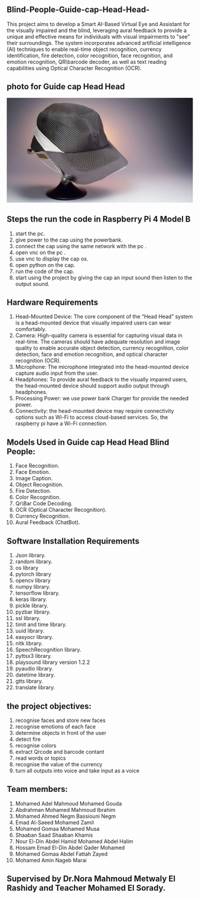 ## Blind-People-Guide-cap-Head-Head-
This project aims to develop a Smart AI-Based Virtual Eye and Assistant for the visually impaired and the blind, leveraging aural feedback to provide a unique and effective means for individuals with visual impairments to "see" their surroundings. The system incorporates advanced artificial intelligence (AI) techniques to enable real-time object recognition, currency identification, fire detection, color recognition, face recognition, and emotion recognition, QR\barcode decoder, as well as text reading capabilities using Optical Character Recognition (OCR).

## photo for Guide cap Head Head
<p align="center"><img src='https://github.com/357hamo/Blind-People-Guide-cap-Head-Head-/blob/main/Hardware%20Design/Hardware%20design.jpg' width="1000"/>

## Steps the run the code in Raspberry Pi 4 Model B
1) start the pc. 
2) give power to the cap using the powerbank.
3) connect the cap using the same network with the pc .
4) open vnc on the pc .
5) use vnc to display the cap os.
6) open python on the cap.
7) run the code of the cap.
8) start using the project by giving the cap an input sound then listen to the output sound.

## Hardware Requirements
1. Head-Mounted Device: The core component of the “Head Head” system is a head-mounted device that visually impaired users can wear comfortably. 
2. Camera: High-quality camera is essential for capturing visual data in real-time. The cameras should have adequate resolution and image quality to enable accurate object detection, currency recognition, color detection, face and emotion recognition, and optical character recognition (OCR).
3. Microphone: The microphone integrated into the head-mounted device capture audio input from the user.
4. Headphones: To provide aural feedback to the visually impaired users, the head-mounted device should support audio output through headphones.
5. Processing Power: we use power bank Charger for provide the needed power.
6. Connectivity: the head-mounted device may require connectivity options such as Wi-Fi to access cloud-based services. So, the raspberry pi have a Wi-Fi connection.


## Models Used in Guide cap Head Head Blind People:
1) Face Recognition.
2) Face Emotion.
3) Image Caption.
4) Object Recognition.
5) Fire Detection.
6) Color Recognition.
7) Qr\Bar Code Decoding.
8) OCR (Optical Character Recognition).
9) Currency Recognition.
10) Aural Feedback (ChatBot).


## Software Installation Requirements
1) Json library.
2) random library.
3) os library
4) pytorch library
5) opencv library
6) numpy library.
7) tensorflow library.
8) keras library.
9) pickle library.
10) pyzbar library.
11) ssl library.
12) timit and time library.
13) uuid library.
14) easyocr library.
15) nltk library.
16) SpeechRecognition library.
17) pyttsx3 library.
18) playsound library version 1.2.2
19) pyaudio library.
20) datetime library.
21) gtts library.
22) translate library.


## the project objectives:
1) recognise faces and store new faces
2) recognise emotions of each face
3) determine objects in front of the user
4) detect fire
5) recognise colors
6) extract Qrcode and barcode contant
7) read words or topics
8) recognise the value of the currency
9) turn all outputs into voice and take input as a voice

## Team members:
1) Mohamed Adel Mahmoud Mohamed Gouda 
2) Abdrahman Mohamed Mahmoud Ibrahim 
3) Mohamed Ahmed Negm Bassiouni Negm 
4) Emad Al-Saeed Mohamed Zamil 
5) Mohamed Gomaa Mohamed Musa 
6) Shaaban Saad Shaaban Khamis 
7) Nour El-Din Abdel Hamid Mohamed Abdel Halim 
8) Hossam Emad El-Din Abdel Qader Mohamed 
9) Mohamed Gomaa Abdel Fattah Zayed 
10) Mohamed Amin Nageb Marai

## Supervised by Dr.Nora Mahmoud Metwaly El Rashidy and Teacher Mohamed El Sorady.
